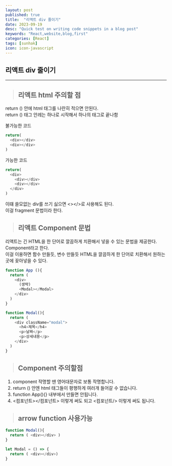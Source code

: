 ```yaml
---
layout: post
published: true
title:  "리액트 div 줄이기"
date: 2023-09-19
desc: "Quick test on writing code snippets in a blog post"
keywords: "React,website,blog,first"
categories: [React]
tags: [sunhak]
icon: icon-javascript
---
```


## <b>리액트 div 줄이기</b>
<hr>

> ## <b>리액트 html 주의할 점</b>

return () 안에 html 태그를 나란히 적으면 안된다.<br>
return () 태그 안레는 하나로 시작해서 하나의 태그로 끝나함<br>

불가능한 코드
```javascript
return(
  <div></div>
  <div></div>
)
```
가능한 코드
```javascript
return(
  <div>
    <div></div>
    <div></div>
  </div>
)
```
이떄 쓸모없는 div를 쓰기 싫으면 <></>로 사용해도 된다.<br>
이걸 fragment 문법이라 한다.
> ## <b>리액트 Component 문법</b>

리액트는 긴 HTML을 한 단어로 깔끔하게 치환해서 넣을 수 있는 문법을 제공한다.<br>
Component라고 한다.<br>
이걸 이용하면 함수 만들듯, 변수 만들듯 HTML을 깔끔하게 한 단어로 치환해서 원하는 곳에 꽂아넣을 수 있다.<br>

```javascript
function App (){
  return (
    <div>
      (생략)
      <Modal></Modal>
    </div>
  )
}

function Modal(){
  return (
    <div className="modal">
      <h4>제목</h4>
      <p>날짜</p>
      <p>상세내용</p>
    </div>
  )
}
```

> ## <b>Component 주의할점</b>

1. component 작명할 땐 영어대문자로 보통 작명합니다. <br>
2. return () 안엔 html 태그들이 평행하게 여러개 들어갈 수 없습니다. <br>
3. function App(){} 내부에서 만들면 안됩니다. <br>
4. <컴포넌트></컴포넌트> 이렇게 써도 되고 <컴포넌트/> 이렇게 써도 됩니다. <br>

> ## <b>arrow function 사용가능</b>
```javascript
function Modal(){
  return ( <div></div> )
}

let Modal = () => {
  return ( <div></div>) 
}
```